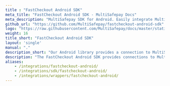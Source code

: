 ```yaml
---
title : "FastCheckout Android SDK"
meta_title: "FastCheckout Android SDK - MultiSafepay Docs"
meta_description: "MultiSafepay SDK for Android. Easily integrate MultiSafepay payment solutions into your Android platform with the free SDK"
github_url: "https://github.com/MultiSafepay/fastcheckout-android-sdk"
logo: "https://raw.githubusercontent.com/MultiSafepay/docs/master/static/logo/Integrations/Fastcheckout_Android.svg"
weight: 16
title_short: "FastCheckout Android SDK"
layout: 'single'
manual: "."
description_short: "Our Android library provides a connection to MultiSafepay services."
description: "The FastCheckout Android SDK provides connections to MultiSafepay services from your native Android app. The SDK enables a frictionless, fast, and native checkout experience by storing and reusing data."
aliases: 
    - /integrations/fastcheckout-android/
    - /integrations/sdk/fastcheckout-android/
    - /integrations/wrappers/fastcheckout-android/
---
```

